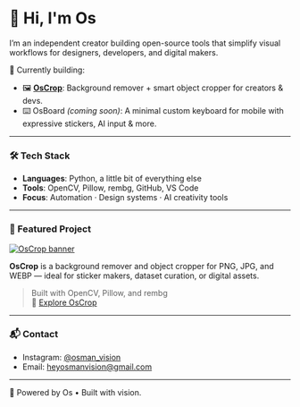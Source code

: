 # 👋 Hi, I'm Os

I’m an independent creator building open-source tools that simplify visual workflows for designers, developers, and digital makers.

🔧 Currently building:
- 🖼️ [**OsCrop**](https://github.com/osmanvision/OsCrop): Background remover + smart object cropper for creators & devs.
- ⌨️ OsBoard *(coming soon)*: A minimal custom keyboard for mobile with expressive stickers, AI input & more.

---

### 🛠 Tech Stack
- **Languages**: Python, a little bit of everything else
- **Tools**: OpenCV, Pillow, rembg, GitHub, VS Code
- **Focus**: Automation · Design systems · AI creativity tools

---

### 🧩 Featured Project

[![OsCrop banner](https://github.com/osmanvision/OsCrop/raw/main/oscrop-banner.png)](https://github.com/osmanvision/OsCrop)

**OsCrop** is a background remover and object cropper for PNG, JPG, and WEBP — ideal for sticker makers, dataset curation, or digital assets.

> Built with OpenCV, Pillow, and rembg  
> 🔗 [Explore OsCrop](https://github.com/osmanvision/OsCrop)

---

### 📬 Contact

- Instagram: [@osman_vision](https://instagram.com/osman_vision)
- Email: [heyosmanvision@gmail.com](mailto:heyosmanvision@gmail.com)

---

🔧 Powered by Os • Built with vision.
